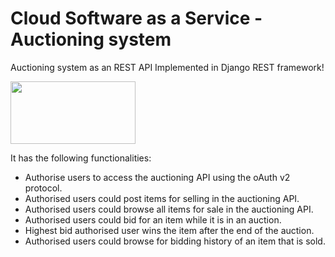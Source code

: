 # Cloud Software as a Service - Auctioning system

Auctioning system as an REST API Implemented in Django REST framework! 

<img src="https://www.djangoproject.com/m/img/logos/django-logo-negative.png" width="200" height="100">

It has the following functionalities: 

- Authorise users to access the auctioning API using the oAuth v2 protocol.
- Authorised users could post items for selling in the auctioning API.
- Authorised users could browse all items for sale in the auctioning API.
- Authorised users could bid for an item while it is in an auction.
- Highest bid authorised user wins the item after the end of the auction.
- Authorised users could browse for bidding history of an item that is sold.
